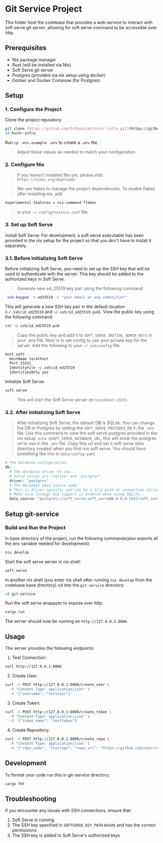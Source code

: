 # Git Service Project

This folder host the codebase that provides a web service to interact with soft serve git server, allowing for soft serve command to be accessible over http.

## Prerequisites

- Nix package manager
- Rust (will be installed via Nix)
- Soft Serve git server
- Postgres (provided via nix setup using docker)
- Docker and Docker Compose (for Postgres)

## Setup

### 1. Configure the Project

Clone the project repository:

```bash
git clone [https://github.com/Extheoisah/hxckr-infra.git](https://github.com/Extheoisah/hxckr-infra.git)
cd hxckr-infra
```

Run `cp .env.example .env` to create a `.env` file.
> Adjust these values as needed to match your configuration.

### 2. Configure Nix
> If you haven't installed Nix yet, please visit: `https://nixos.org/download/`

> We use flakes to manage the project dependencies. To enable flakes after installing nix, add
```bash
experimental-features = nix-command flakes
```
> to your `~/.config/nix/nix.conf` file.


### 3. Set up Soft Serve
Install Soft Serve:
For development, a soft serve executable has been provided in the nix setup for the project so that you don't have to install it separately.
### 3.1. Before initializing Soft Serve
Before initializing Soft Serve, you need to set up the SSH key that will be used to authenticate with the server. This key should be added to the authorized keys in Soft Serve.
> Generate new ed_25519 key pair using the following command:

```bash
 ssh-keygen -t ed25519 -C "your email or any identifier"
```
This will generate a new SSH key pair in the default location (`~/.ssh/id_ed25519` and `~/.ssh/id_ed25519.pub`).
View the public key using the following command:

```bash
cat ~/.ssh/id_ed25519.pub
```
> Copy the public key and add it to `SOFT_SERVE_INITIAL_ADMIN_KEYS` in your .env file.
> Next is to set config to use your private key for the server. Add the following to your `~/.ssh/config` file:
```bash
Host soft
  HostName localhost
  Port 23231
  IdentityFile ~/.ssh/id_ed25519
  IdentitiesOnly yes
```
Initialize Soft Serve:
```bash
soft serve
```
> This will start the Soft Serve server on `localhost:23231`.
### 3.2. After initializing Soft Serve
> After initializing Soft Serve, the default DB is SQLite.
> You can change the DB to Postgres by setting the `SOFT_SERVE_POSTGRES_DB` in the `.env` file.
> Use this command to view the soft serve postgres provided in the nix setup: `echo @SOFT_SERVE_DATABASE_URL`, this will show the postgres url to use in the `.env` file.
> Copy this url and set it soft serve data directory created when you first run soft serve.
> You should have something like this in `data/config.yaml`
```bash
# The database configuration.
db:
  # The database driver to use.
  # Valid values are "sqlite" and "postgres".
  driver: "postgres"
  # The database data source name.
  # This is driver specific and can be a file path or connection string.
  # Make sure foreign key support is enabled when using SQLite.
  data_source: "postgres://soft_serve:soft_serve@0.0.0.0:5432/soft_serve?sslmode=disable"
```


## Setup git-service
### Build and Run the Project
In base directory of the project, run the following commands(also exports all the env variable needed for development):
```bash
nix develop
```

Start the soft serve server in nix shell:
```bash
soft serve
```

In another nix shell (you enter nix shell after running `nix develop` from the codebase base directory) cd into the `git-service` directory:
```bash
cd git-service
```
Run the soft serve wrappper to expose over http:
```bash
cargo run
```
The server should now be running on `http://127.0.0.1:8080`.

## Usage

The server provides the following endpoints:

1. Test Connection:
```bash
curl http://127.0.0.1:8080
```

2. Create User:
```bash
curl -X POST http://127.0.0.1:8080/create_user \
  -H "Content-Type: application/json" \
  -d '{"username": "testuser"}'
```

3. Create Token:
```bash
curl -X POST http://127.0.0.1:8080/create_token \
  -H "Content-Type: application/json" \
  -d '{"token_name": "testtoken"}'
```

4. Create Repository:
```bash
curl -X POST http://127.0.0.1:8080/create_repo \
  -H "Content-Type: application/json" \
  -d '{"repo_name": "testrepo", "repo_url": "https://github.com/user/repo.git"}'
```

## Development
To format your code run this in git-service directory:
```bash
cargo fmt
```

## Troubleshooting
If you encounter any issues with SSH connections, ensure that:
1. Soft Serve is running
2. The SSH key specified in `SOFTSERVE_KEY_PATH` exists and has the correct permissions
3. The SSH key is added to Soft Serve's authorized keys
